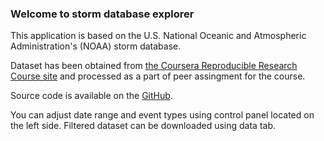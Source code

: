 ### Welcome to storm database explorer

This application is based on the U.S. National Oceanic and Atmospheric Administration's (NOAA) storm database.

Dataset has been obtained from [the Coursera Reproducible Research Course site](https://d396qusza40orc.cloudfront.net/repdata%2Fdata%2FStormData.csv.bz2) and processed as a part of peer assingment for the course.

Source code is available on the [GitHub](https://github.com/bittuy9/Developing_Data_Products).

You can adjust date range and event types using control panel located on the left side. Filtered dataset can be downloaded using data tab.
